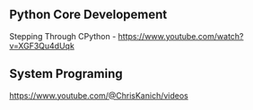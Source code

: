 ## Python Core Developement

Stepping Through CPython - https://www.youtube.com/watch?v=XGF3Qu4dUqk

## System Programing

https://www.youtube.com/@ChrisKanich/videos
